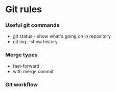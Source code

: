 # Git rules
### Useful git commands
- git status - show what's going on in repository
- git log - show history

### Merge types
- fast-forward
- with merge commit


### Git workflow
